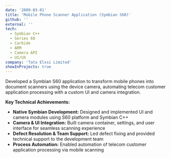 ```yaml
---
date: '2009-03-01'
title: 'Mobile Phone Scanner Application (Symbian S60)'
github: ''
external: ''
tech:
  - Symbian C++
  - Series 60
  - Carbide
  - ARM
  - Camera API
  - UI/UX
company: 'Tata Elxsi Limited'
showInProjects: true
---
```


Developed a Symbian S60 application to transform mobile phones into document scanners using the device camera, automating telecom customer application processing with a custom UI and camera integration.

**Key Technical Achievements:**

- **Native Symbian Development:** Designed and implemented UI and camera modules using S60 platform and Symbian C++
- **Camera & UI Integration:** Built camera container, settings, and user interface for seamless scanning experience
- **Defect Resolution & Team Support:** Led defect fixing and provided technical support to the development team
- **Process Automation:** Enabled automation of telecom customer application processing via mobile scanning
